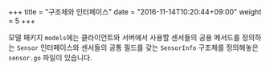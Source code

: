 +++
title = "구조체와 인터페이스"
date = "2016-11-14T10:20:44+09:00"
weight = 5
+++

모델 패키지 `models`에는 클라이언트와 서버에서 사용할 센서들의 공용 메서드를 정의하는 `Sensor` 인터페이스와 센서들의 공통 필드를 갖는 `SensorInfo` 구조체를 정의해놓은 `sensor.go` 파일이 있습니다.

